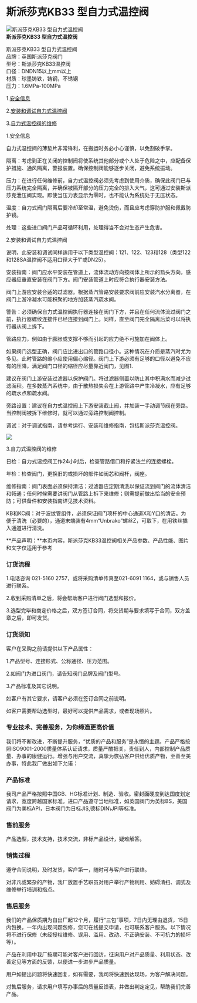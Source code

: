 
# 斯派莎克KB33 型自力式温控阀

![斯派莎克KB33 型自力式温控阀](/uploads/allimg/140422/1_04220U60552I.jpg)  
**斯派莎克KB33 型自力式温控阀**

斯派莎克KB33 型自力式温控阀  
品牌：英国斯派莎克阀门  
型号：斯派莎克KB33温控阀  
口径：DNDN15以上mm以上  
材质：球墨铸铁，铸钢，不锈钢  
压力：1.6MPa-100MPa

  1.[安全信息](#a)

  2.[安装和调试自力式温控阀](#b)

  3.[自力式温控阀的维修](#c)

  1.安全信息

自力式温控阀的薄垫片非常锋利，在搬运时务必小心谨慎，以免割破手掌。

隔离：考虑到正在关闭的控制阀将使系统其他部分或个人处于危险之中，应配备保护措施、通风隔离，警报装置。确保控制阀能够逐步关闭，避免系统振动。

压力：在进行任何维修前，自力式温控阀必须先考虑到使用介质，确保此阀门已与压力系统完全隔离，并确保被隔开部分的压力完全的排入大气，这可通过安装斯派莎克泄压阀实现。即使当压力表显示为零时，也不能认为系统处于无压状态。

温度：自力式阀门隔离后要冷却至常温，避免烫伤，而且应考虑穿防护服和佩戴防护镜。

处理：这些进口阀门产品可循环利用，处理得当不会对生态产生危害。

2.安装和调试自力式温控阀

说明，此安装和调试同样适用于以下类型温控阀：121、122、123和128（类型122和128SA温控阀不适用口径大于1"或DN25）。

安装指南：阀门应水平安装在管道上，流体流动方向按阀体上所示的箭头方向，感应器应垂直安装在阀门下方。阀门安装管道上时应符合执行器安装方法。

阀门上游应安装合适的过滤器。根据蒸汽管路安装要求阀前应安装汽水分离器，在阀门上游冷凝水可能积聚的地方加装蒸汽疏水阀。

警告：必须确保自力式温控阀执行器连接在阀门下方，并且在任何流体流过阀门之前，执行器螺纹连接件已经连接到阀门上。同样，直至阀门完全隔离后菜可以将执行器从阀上拆下。

管路应力，例如由于膨胀或支撑不够而引起的应力绝不可施加在阀体上。

如果阀门选型正确，阀门应比进出口的管路口径小。这种情况在介质是蒸汽时尤为多见。此时管路的缩小应使用偏心缩径。阀门上下游必须有足够的口径以避免不应有的压降，满足阀门口径的缩径应尽量靠近阀门，见图1.

建议在阀门上游安装过滤器以保护阀门。将过滤器侧置以防止其中积满水而减少过滤面积。在多数蒸汽系统中，由于散热损失会在上游管路中产生冷凝水，应有足够的疏水点和疏水阀。

旁路设置：建议在自力式温控阀上下游安装截止阀，并加装一手动调节阀在旁路。当控制阀被拆下维修时，就可以通过旁路控制阀控制。

调试：对于调试指南，请参考运行、安装和维修指南，包括斯派莎克温控阀。

![](/uploads/allimg/140422/0U605A35-0.gif)

3.自力式温控阀的维修

日检：自力式温控阀工作24小时后，检查管路借口和拧紧法兰的连接螺栓。

年检：检查阀门，更换旧的或损坏的部件如阀芯和阀杆，阀座。

维修指南：阀门表面必须保持清洁；过滤器应定期清洗以保证流到阀门的流体清洁和畅通；任何时候需要讲阀门从管路上拆下来维修；则需提前做出恰当的安全预防；可供备件和安装指南详见技术资料。

KB和KC阀：对于波纹管组件，必须保证阀门项杆的中心通道X和Y口的清洁。为便于清洗（必要的），通道末端装有4mm“Unbrako”螺丝Z，可取下，在用铁丝插入通道进行清洗。

**产品声明：**本页内容，斯派莎克KB33温控阀相关产品参数、产品性能、图片和文字仅适用于参考

### 订货流程

1.电话咨询 021-5160 2757，或将采购清单传真至021-6091 1164，或与销售人员进行联系。

2.收到采购清单之后，将会帮助客户进行阀门选型和报价。

3.选型完毕和商定价格之后，双方签订合同，将交货期与要求填写于合同，双方盖章之后，即可发货。

### 订货须知

客户在采购之前请提供以下产品属性：

1.产品型号、连接形式、公称通径、压力范围。

2.如阀门为进口阀门，请告知阀门品牌及阀门型号。

3.产品标准及其它说明。

如客户有其它要求，请客户必须在签订合同之前说明。

如客户需要帮助选型时，最好可以提供产品需求，或者现场照片。

### 专业技术、完善服务，为你缔造更高价值

我们将不断改进，不断提升服务，“优质的产品和服务”是永恒的主题。产品严格按照ISO9001-2000质量体系认证请求，质量严酷把关，责任到人，内部控制产品质量、办事的康健运行。增强与用户交流，真挚为恢弘客户供给优质产物，至善至美办事，特此我厂做出如下允诺：

### 产品标准

我司产品严格按照中国GB、HG标准计划、制造、验收。密封面硬度到达国度划定请求，宽度跨越国家标准。进口产品遵守当地标准，如英国阀门为英标BS，美国阀门为美标API，日本阀门为日标JIS,德标DIN\\JPI等标准。

### 售前服务

产品选型，技术支持，技术交流，非标产品设计，疑难解答。

### 销售过程

遵守合同说明，及时发货，客户第一，随时可与客户进行联络。

对非凡或繁杂的产物，我厂放置手艺职员对用户举行产物利用、妨碍清扫、调式及维修举行培训和指点。

### 售后服务

我们的产品保质期为自出厂起12个月，履行“三包”事项，7日内无理由退货，15日内包换，一年内出现问题包修，您可在线提交申请，也可联系客户服务。以下情况将不进行保修（未经授权维修、误用、滥用、改动、不正确安装、不可抗力的损坏等）。

产品在利用中我厂按期可能对客户进行回访，征询用户对产品质量、利用状态、改善定见等方面的反馈，以便进一步进步产品质量。

用户如提出问题将快速回复，如有需要，我司将快速到达现场，为客户解决问题。

对售后服务，请求用户填写办事后的质量反馈表，并做出判定定见，帮助我们完善产品。

